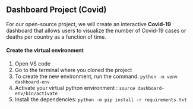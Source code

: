 ## Dashboard Project (Covid)

For our open-source project, we will create an interactive **Covid-19** dashboard that allows users to visualize the number of Covid-19 cases or deaths per country as a function of time.

#### Create the virtual environment
1. Open VS code
1. Go to the terminal where you cloned the project
1. To create the new environment, run the command: `python -m venv dashboard-env` 
1. Activate your virtual python environment : `source dashboard-env/bin/activate` 
1. Install the dependencies: `python -m pip install -r requirements.txt`

